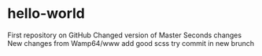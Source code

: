 # hello-world
First repository on GitHub
Changed version of Master
Seconds changes
New changes from Wamp64/www
add good scss
try commit in new brunch